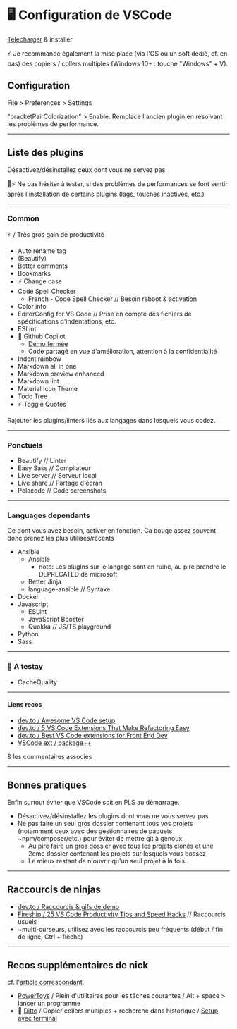 # 🖥️ Configuration de VSCode

[Télécharger](https://code.visualstudio.com/) & installer

⚡️ Je recommande également la mise place (via l'OS ou un soft dédié, cf. en bas) des copiers / collers multiples (Windows 10+ : touche "Windows" + V).

## Configuration

File > Preferences > Settings

"bracketPairColorization" > Enable. Remplace l'ancien plugin en résolvant les problèmes de performance.

---

## Liste des plugins

Désactivez/désinstallez ceux dont vous ne servez pas

🚨⚡️ Ne pas hésiter à tester, si des problèmes de performances se font sentir après l'installation de certains plugins (lags, touches inactives, etc.)

---

### Common

⚡️ / Très gros gain de productivité

- Auto rename tag
- (Beautify)
- Better comments
- Bookmarks
- ⚡️ Change case
- Code Spell Checker
  - French - Code Spell Checker // Besoin reboot & activation
- Color info
- EditorConfig for VS Code // Prise en compte des fichiers de spécifications d'indentations, etc.
- ESLint
- 🚨 Github Copilot
  - [Démo fermée](https://copilot.github.com/)
  - Code partagé en vue d'amélioration, attention à la confidentialité
- Indent rainbow
- Markdown all in one
- Markdown preview enhanced
- Markdown lint
- Material Icon Theme
- Todo Tree
- ⚡️ Toggle Quotes

Rajouter les plugins/linters liés aux langages dans lesquels vous codez.

---

### Ponctuels

- Beautify    // Linter
- Easy Sass   // Compilateur
- Live server // Serveur local
- Live share  // Partage d'écran
- Polacode    // Code screenshots

---

### Languages dependants

Ce dont vous avez besoin, activer en fonction. Ca bouge assez souvent donc prenez les plus utilisés/récents

- Ansible
  - Ansible
    - note: Les plugins sur le langage sont en ruine, au pire prendre le DEPRECATED de microsoft
  - Better Jinja
  - language-ansible // Syntaxe
- Docker
- Javascript
  - ESLint
  - JavaScript Booster
  - Quokka // JS/TS playground
- Python
- Sass

---

### 📌 A testay

- CacheQuality

---

#### Liens recos

- [dev.to / Awesome VS Code setup](https://dev.to/pas8/best-vs-code-setup-20fe)
- [dev.to / 5 VS Code Extensions That Make Refactoring Easy](https://dev.to/alexomeyer/5-vs-code-extensions-that-make-refactoring-easy-1ccb)
- [dev.to / Best VS Code extensions for Front End Dev](https://dev.to/labib/best-vs-code-extension-for-front-end-dev-dj4)
- [VSCode ext / package++](https://marketplace.visualstudio.com/items?itemName=juninhosilva.package-plus-plus)

& les commentaires associés

---

## Bonnes pratiques

Enfin surtout éviter que VSCode soit en PLS au démarrage.

- Désactivez/désinstallez les plugins dont vous ne vous servez pas
- Ne pas faire un seul gros dossier contenant tous vos projets (notamment ceux avec des gestionnaires de paquets ~npm/composer/etc.) pour éviter de mettre git à genoux.
  - Au pire faire un gros dossier avec tous les projets clonés et une 2eme dossier contenant les projets sur lesquels vous bossez
  - Le mieux restant de n'ouvrir qu'un seul projet à la fois..

---

## Raccourcis de ninjas

- [dev.to / Raccourcis & gifs de demo](https://dev.to/alebian/text-editor-tips-and-tricks-to-boost-your-productivity-2gc5)
- [Fireship / 25 VS Code Productivity Tips and Speed Hacks](https://www.youtube.com/watch?v=ifTF3ags0XI) // Raccourcis usuels
- ~multi-curseurs, utilisez avec les raccourcis peu fréquents (début / fin de ligne, Ctrl + flèche)

---

## Recos supplémentaires de nick

cf. l'[article correspondant](https://nickjanetakis.com/blog/the-tools-i-use).

- [PowerToys](https://github.com/microsoft/PowerToys) / Plein d'utilitaires pour les tâches courantes / Alt + space > lancer un programme
- 💖 [Ditto](https://ditto-cp.sourceforge.io/) / Copier collers multiples + recherche dans historique / [Setup avec terminal](https://nickjanetakis.com/blog/boosting-software-developer-productivity-with-a-clipboard-manager)
